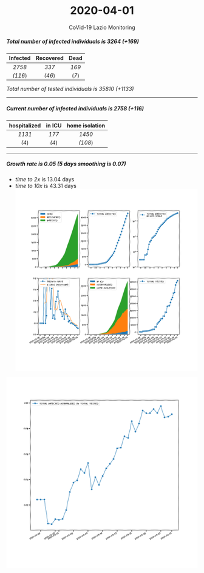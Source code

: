 <div align='center'>

# 2020-04-01
CoVid-19 Lazio Monitoring
</div>

##### Total number of infected individuals is 3264 (+169)
Infected | Recovered | Dead
:---: | :---: | :---:
*2758* | *337* | *169*
*(116*) | *(46*) | (*7*)

*Total number of tested individuals is 35810 (+1133)*
***
##### Current number of infected individuals is 2758 (+116)
hospitalized | in ICU | home isolation
:---: | :---: | :---:
*1131* |*177* |*1450*
*(4*) |*(4*) |*(108*)
***
##### Growth rate is 0.05 (5 days smoothing is 0.07)
- *time to 2x* is 13.04 days
- *time to 10x* is 43.31 days
![stats][stats]

![infected_normalized][infected_normalized]

[stats]: stats_Lazio.png
[infected_normalized]: infected_normalized_Lazio.png
